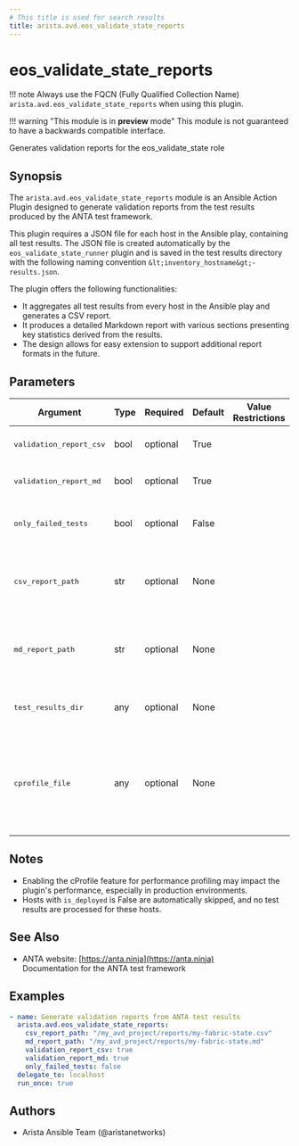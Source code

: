 ```yaml
---
# This title is used for search results
title: arista.avd.eos_validate_state_reports
---
```

<!--
  ~ Copyright (c) 2023-2024 Arista Networks, Inc.
  ~ Use of this source code is governed by the Apache License 2.0
  ~ that can be found in the LICENSE file.
  -->

# eos_validate_state_reports

!!! note
    Always use the FQCN (Fully Qualified Collection Name) `arista.avd.eos_validate_state_reports` when using this plugin.

!!! warning "This module is in **preview** mode"
    This module is not guaranteed to have a backwards compatible interface.

Generates validation reports for the eos_validate_state role

## Synopsis

The `arista.avd.eos_validate_state_reports` module is an Ansible Action Plugin designed to generate
validation reports from the test results produced by the ANTA test framework.

This plugin requires a JSON file for each host in the Ansible play, containing all test results. The JSON file
is created automatically by the `eos_validate_state_runner` plugin and is saved in the test results directory
with the following naming convention `&lt;inventory_hostname&gt;-results.json`.

The plugin offers the following functionalities:

- It aggregates all test results from every host in the Ansible play and generates a CSV report.
- It produces a detailed Markdown report with various sections presenting key statistics derived from the results.
- The design allows for easy extension to support additional report formats in the future.

## Parameters

| Argument | Type | Required | Default | Value Restrictions | Description |
| -------- | ---- | -------- | ------- | ------------------ | ----------- |
| <samp>validation_report_csv</samp> | bool | optional | True |  | Indicates whether a CSV report should be generated. |
| <samp>validation_report_md</samp> | bool | optional | True |  | Indicates whether a Markdown report should be generated. |
| <samp>only_failed_tests</samp> | bool | optional | False |  | Determines if the generated reports should include only the failed tests. |
| <samp>csv_report_path</samp> | str | optional | None |  | The absolute path where the CSV report will be saved.<br>Required if `validation_report_csv` is set to `True`. |
| <samp>md_report_path</samp> | str | optional | None |  | The absolute path where the Markdown report will be saved.<br>Required if `validation_report_md` is set to `True`. |
| <samp>test_results_dir</samp> | any | optional | None |  | The directory where the test results JSON file for each host will be saved. |
| <samp>cprofile_file</samp> | any | optional | None |  | The filename for storing cProfile data, useful for debugging performance issues.<br>Be aware that enabling cProfile can affect performance, so use it only for troubleshooting. |

## Notes

- Enabling the cProfile feature for performance profiling may impact the plugin&#39;s performance, especially in production environments.
- Hosts with `is_deployed` is False are automatically skipped, and no test results are processed for these hosts.

## See Also

- ANTA website: [https://anta.ninja](https://anta.ninja)<br>Documentation for the ANTA test framework

## Examples

```yaml
- name: Generate validation reports from ANTA test results
  arista.avd.eos_validate_state_reports:
    csv_report_path: "/my_avd_project/reports/my-fabric-state.csv"
    md_report_path: "/my_avd_project/reports/my-fabric-state.md"
    validation_report_csv: true
    validation_report_md: true
    only_failed_tests: false
  delegate_to: localhost
  run_once: true
```

## Authors

- Arista Ansible Team (@aristanetworks)
